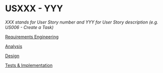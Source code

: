 # USXXX - YYY

_XXX stands for User Story number and YYY for User Story description (e.g. US006 - Create a Task)_

[Requirements Engineering](01.requirements-engineering/USXXX-requirements.md)

[Analysis](02.analysis/USXXX-analysis.md)

[Design](03.design/USXXX-design.md)

[Tests & Implementation](04.tests-and-implementation/USXXX-tests-and-implementation.md)